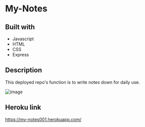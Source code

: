 # My-Notes

## Built with
* Javascript
* HTML
* CSS
* Express

## Description
This deployed repo's function is to write notes down for daily use.

![image](https://user-images.githubusercontent.com/74688019/109591638-bbec4600-7ac2-11eb-9bac-d361f923070c.png)

## Heroku link
https://my-notes001.herokuapp.com/

